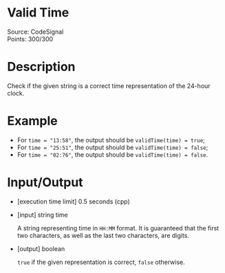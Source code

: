# Valid Time
Source: CodeSignal <br>
Points: 300/300

# Description

Check if the given string is a correct time representation of the 24-hour clock.

# Example

* For `time = "13:58"`, the output should be
  `validTime(time) = true`;
* For `time = "25:51"`, the output should be
  `validTime(time) = false`;
* For `time = "02:76"`, the output should be
  `validTime(time) = false`.

# Input/Output

* [execution time limit] 0.5 seconds (cpp)

* [input] string time

  A string representing time in `HH:MM` format. It is guaranteed that the first two characters, as well as the last two characters, are digits.

* [output] boolean

  `true` if the given representation is correct, `false` otherwise.
